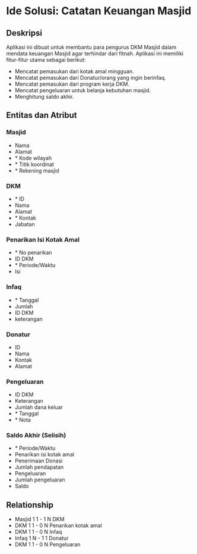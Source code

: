 # Ide Solusi: Catatan Keuangan Masjid

## Deskripsi
Aplikasi ini dibuat untuk membantu para pengurus DKM Masjid dalam mendata keuangan Masjid agar terhindar dari fitnah.
Aplikasi ini memiliki fitur-fitur utama sebagai berikut:
- Mencatat pemasukan dari kotak amal mingguan.
- Mencatat pemasukan dari Donatur/orang yang ingin berinfaq.
- Mencatat pemasukan dari program kerja DKM.
- Mencatat pengeluaran untuk belanja kebutuhan masjid.
- Menghitung saldo akhir.

## Entitas dan Atribut
### Masjid
- Nama
- Alamat
- \* Kode wilayah
- \* Titik koordinat
- \* Rekening masjid

### DKM
- \* ID
- Nama
- Alamat
- \* Kontak
- Jabatan

### Penarikan Isi Kotak Amal
- \* No penarikan
- ID DKM
- \* Periode/Waktu
- Isi

### Infaq
- \* Tanggal
- Jumlah
- ID DKM
- keterangan

### Donatur
- ID
- Nama
- Kontak
- Alamat

### Pengeluaran
- ID DKM
- Keterangan
- Jumlah dana keluar
- \* Tanggal
- \* Nota

### Saldo Akhir (Selisih)
- \* Periode/Waktu
- Penarikan isi kotak amal
- Penerimaan Donasi
- Jumlah pendapatan
- Pengeluaran
- Jumlah pengeluaran
- Saldo

## Relationship
- Masjid 1 1 - 1 N DKM
- DKM 1 1 - 0 N Penarikan kotak amal
- DKM 1 1 - 0 N Infaq
- Infaq 1 N - 1 1 Donatur
- DKM 1 1 - 0 N Pengeluaran
